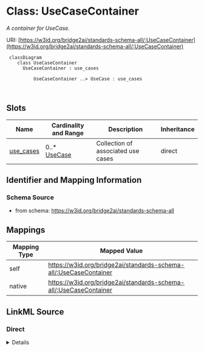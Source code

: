 # Class: UseCaseContainer
_A container for UseCase._




URI: [https://w3id.org/bridge2ai/standards-schema-all/:UseCaseContainer](https://w3id.org/bridge2ai/standards-schema-all/:UseCaseContainer)



```mermaid
 classDiagram
    class UseCaseContainer
      UseCaseContainer : use_cases
        
          UseCaseContainer ..> UseCase : use_cases
        
      
```




<!-- no inheritance hierarchy -->


## Slots

| Name | Cardinality and Range | Description | Inheritance |
| ---  | --- | --- | --- |
| [use_cases](use_cases.md) | 0..* <br/> [UseCase](UseCase.md) | Collection of associated use cases | direct |









## Identifier and Mapping Information







### Schema Source


* from schema: https://w3id.org/bridge2ai/standards-schema-all





## Mappings

| Mapping Type | Mapped Value |
| ---  | ---  |
| self | https://w3id.org/bridge2ai/standards-schema-all/:UseCaseContainer |
| native | https://w3id.org/bridge2ai/standards-schema-all/:UseCaseContainer |





## LinkML Source

<!-- TODO: investigate https://stackoverflow.com/questions/37606292/how-to-create-tabbed-code-blocks-in-mkdocs-or-sphinx -->

### Direct

<details>
```yaml
name: UseCaseContainer
description: A container for UseCase.
from_schema: https://w3id.org/bridge2ai/standards-schema-all
rank: 1000
slots:
- use_cases

```
</details>

### Induced

<details>
```yaml
name: UseCaseContainer
description: A container for UseCase.
from_schema: https://w3id.org/bridge2ai/standards-schema-all
rank: 1000
attributes:
  use_cases:
    name: use_cases
    description: Collection of associated use cases
    from_schema: https://w3id.org/bridge2ai/standards-schema-all
    rank: 1000
    multivalued: true
    alias: use_cases
    owner: UseCaseContainer
    domain_of:
    - UseCaseContainer
    range: UseCase
    inlined: true
    inlined_as_list: true

```
</details>